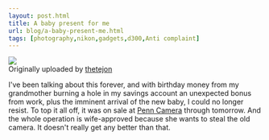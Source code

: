 ```yaml
---
layout: post.html
title: A baby present for me
url: blog/a-baby-present-me.html
tags: [photography,nikon,gadgets,d300,Anti complaint]
---
```

[![](http://farm4.static.flickr.com/3233/2832015390_f85876ecc4_m.jpg)](http://www.flickr.com/photos/thetejon/2832015390/)  
Originally uploaded by [thetejon](http://www.flickr.com/people/thetejon/)

I've been talking about this forever, and with birthday money from my grandmother burning a hole in my savings account an unexpected bonus from work, plus the imminent arrival of the new baby, I could no longer resist. To top it all off, it was on sale at [Penn Camera](http://www.penncamera.com) through tomorrow. And the whole operation is wife-approved because she wants to steal the old camera. It doesn't really get any better than that.   


